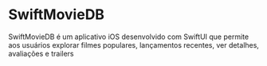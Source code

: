 # SwiftMovieDB
SwiftMovieDB é um aplicativo iOS desenvolvido com SwiftUI que permite aos usuários explorar filmes populares, lançamentos recentes, ver detalhes, avaliações e trailers
